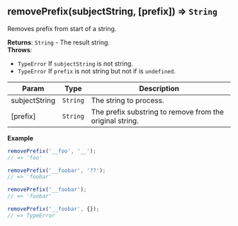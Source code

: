 <a name="removePrefix"></a>

## removePrefix(subjectString, [prefix]) ⇒ <code>String</code>
Removes prefix from start of a string.

**Returns**: <code>String</code> - The result string.  
**Throws**:

- <code>TypeError</code> If `subjectString` is not string.
- <code>TypeError</code> If `prefix` is not string but not if is `undefined`.


| Param | Type | Description |
| --- | --- | --- |
| subjectString | <code>String</code> | The string to process. |
| [prefix] | <code>String</code> | The prefix substring to remove from the original string. |

**Example**  
```js
removePrefix('__foo', '__');
// => 'foo'

removePrefix('__foobar', '??');
// => 'foobar'

removePrefix('__foobar');
// => 'foobar'

removePrefix('__foobar', {});
// => TypeError
```
